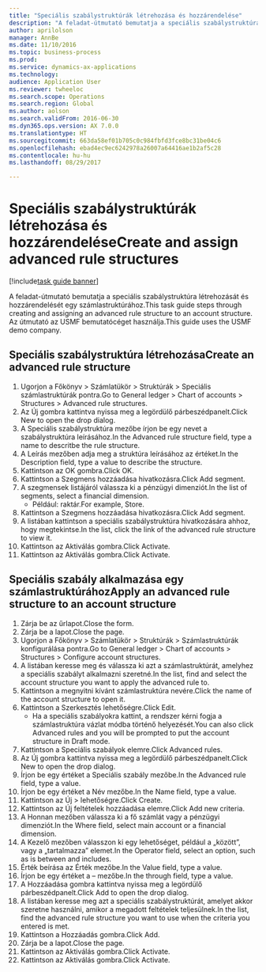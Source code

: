 ```yaml
--- 
title: "Speciális szabálystruktúrák létrehozása és hozzárendelése"
description: "A feladat-útmutató bemutatja a speciális szabálystruktúra létrehozását és hozzárendelését egy számlastruktúrához."
author: aprilolson
manager: AnnBe
ms.date: 11/10/2016
ms.topic: business-process
ms.prod: 
ms.service: dynamics-ax-applications
ms.technology: 
audience: Application User
ms.reviewer: twheeloc
ms.search.scope: Operations
ms.search.region: Global
ms.author: aolson
ms.search.validFrom: 2016-06-30
ms.dyn365.ops.version: AX 7.0.0
ms.translationtype: HT
ms.sourcegitcommit: 663da58ef01b705c0c984fbfd3fce8bc31be04c6
ms.openlocfilehash: ebad4ec9ec6242978a26007a64416ae1b2af5c28
ms.contentlocale: hu-hu
ms.lasthandoff: 08/29/2017

---
```

# <a name="create-and-assign-advanced-rule-structures"></a><span data-ttu-id="a8d6c-103">Speciális szabálystruktúrák létrehozása és hozzárendelése</span><span class="sxs-lookup"><span data-stu-id="a8d6c-103">Create and assign advanced rule structures</span></span>

[!include[task guide banner](../../includes/task-guide-banner.md)]

<span data-ttu-id="a8d6c-104">A feladat-útmutató bemutatja a speciális szabálystruktúra létrehozását és hozzárendelését egy számlastruktúrához.</span><span class="sxs-lookup"><span data-stu-id="a8d6c-104">This task guide steps through creating and assigning an advanced rule structure to an account structure.</span></span> <span data-ttu-id="a8d6c-105">Az útmutató az USMF bemutatócéget használja.</span><span class="sxs-lookup"><span data-stu-id="a8d6c-105">This guide uses the USMF demo company.</span></span>


## <a name="create-an-advanced-rule-structure"></a><span data-ttu-id="a8d6c-106">Speciális szabálystruktúra létrehozása</span><span class="sxs-lookup"><span data-stu-id="a8d6c-106">Create an advanced rule structure</span></span>
1. <span data-ttu-id="a8d6c-107">Ugorjon a Főkönyv > Számlatükör > Struktúrák > Speciális számlastruktúrák pontra.</span><span class="sxs-lookup"><span data-stu-id="a8d6c-107">Go to General ledger > Chart of accounts > Structures > Advanced rule structures.</span></span>
2. <span data-ttu-id="a8d6c-108">Az Új gombra kattintva nyissa meg a legördülő párbeszédpanelt.</span><span class="sxs-lookup"><span data-stu-id="a8d6c-108">Click New to open the drop dialog.</span></span>
3. <span data-ttu-id="a8d6c-109">A Speciális szabálystruktúra mezőbe írjon be egy nevet a szabálystruktúra leírásához.</span><span class="sxs-lookup"><span data-stu-id="a8d6c-109">In the Advanced rule structure field, type a name to descritbe the rule structure.</span></span>
4. <span data-ttu-id="a8d6c-110">A Leírás mezőben adja meg a struktúra leírásához az értéket.</span><span class="sxs-lookup"><span data-stu-id="a8d6c-110">In the Description field, type a value to describe the structure.</span></span>
5. <span data-ttu-id="a8d6c-111">Kattintson az OK gombra.</span><span class="sxs-lookup"><span data-stu-id="a8d6c-111">Click OK.</span></span>
6. <span data-ttu-id="a8d6c-112">Kattintson a Szegmens hozzáadása hivatkozásra.</span><span class="sxs-lookup"><span data-stu-id="a8d6c-112">Click Add segment.</span></span>
7. <span data-ttu-id="a8d6c-113">A szegmensek listájáról válassza ki a pénzügyi dimenziót.</span><span class="sxs-lookup"><span data-stu-id="a8d6c-113">In the list of segments, select a financial dimension.</span></span>
    * <span data-ttu-id="a8d6c-114">Például: raktár.</span><span class="sxs-lookup"><span data-stu-id="a8d6c-114">For example, Store.</span></span>  
8. <span data-ttu-id="a8d6c-115">Kattintson a Szegmens hozzáadása hivatkozásra.</span><span class="sxs-lookup"><span data-stu-id="a8d6c-115">Click Add segment.</span></span>
9. <span data-ttu-id="a8d6c-116">A listában kattintson a speciális szabálystruktúra hivatkozására ahhoz, hogy megtekintse.</span><span class="sxs-lookup"><span data-stu-id="a8d6c-116">In the list, click the link of the advanced rule structure to view it.</span></span>
10. <span data-ttu-id="a8d6c-117">Kattintson az Aktiválás gombra.</span><span class="sxs-lookup"><span data-stu-id="a8d6c-117">Click Activate.</span></span>
11. <span data-ttu-id="a8d6c-118">Kattintson az Aktiválás gombra.</span><span class="sxs-lookup"><span data-stu-id="a8d6c-118">Click Activate.</span></span>

## <a name="apply-an-advanced-rule-structure-to-an-account-structure"></a><span data-ttu-id="a8d6c-119">Speciális szabály alkalmazása egy számlastruktúrához</span><span class="sxs-lookup"><span data-stu-id="a8d6c-119">Apply an advanced rule structure to an account structure</span></span>
1. <span data-ttu-id="a8d6c-120">Zárja be az űrlapot.</span><span class="sxs-lookup"><span data-stu-id="a8d6c-120">Close the form.</span></span>
2. <span data-ttu-id="a8d6c-121">Zárja be a lapot.</span><span class="sxs-lookup"><span data-stu-id="a8d6c-121">Close the page.</span></span>
3. <span data-ttu-id="a8d6c-122">Ugorjon a Főkönyv > Számlatükör > Struktúrák > Számlastruktúrák konfigurálása pontra.</span><span class="sxs-lookup"><span data-stu-id="a8d6c-122">Go to General ledger > Chart of accounts > Structures > Configure account structures.</span></span>
4. <span data-ttu-id="a8d6c-123">A listában keresse meg és válassza ki azt a számlastruktúrát, amelyhez a speciális szabályt alkalmazni szeretné.</span><span class="sxs-lookup"><span data-stu-id="a8d6c-123">In the list, find and select the account structure you want to apply the advanced rule to.</span></span>
5. <span data-ttu-id="a8d6c-124">Kattintson a megnyitni kívánt számlastruktúra nevére.</span><span class="sxs-lookup"><span data-stu-id="a8d6c-124">Click the name of the account structure to open it.</span></span>
6. <span data-ttu-id="a8d6c-125">Kattintson a Szerkesztés lehetőségre.</span><span class="sxs-lookup"><span data-stu-id="a8d6c-125">Click Edit.</span></span>
    * <span data-ttu-id="a8d6c-126">Ha a speciális szabályokra kattint, a rendszer kérni fogja a számlastruktúra vázlat módba történő helyezését.</span><span class="sxs-lookup"><span data-stu-id="a8d6c-126">You can also click Advanced rules and you will be prompted to put the account structure in Draft mode.</span></span>  
7. <span data-ttu-id="a8d6c-127">Kattintson a Speciális szabályok elemre.</span><span class="sxs-lookup"><span data-stu-id="a8d6c-127">Click Advanced rules.</span></span>
8. <span data-ttu-id="a8d6c-128">Az Új gombra kattintva nyissa meg a legördülő párbeszédpanelt.</span><span class="sxs-lookup"><span data-stu-id="a8d6c-128">Click New to open the drop dialog.</span></span>
9. <span data-ttu-id="a8d6c-129">Írjon be egy értéket a Speciális szabály mezőbe.</span><span class="sxs-lookup"><span data-stu-id="a8d6c-129">In the Advanced rule field, type a value.</span></span>
10. <span data-ttu-id="a8d6c-130">Írjon be egy értéket a Név mezőbe.</span><span class="sxs-lookup"><span data-stu-id="a8d6c-130">In the Name field, type a value.</span></span>
11. <span data-ttu-id="a8d6c-131">Kattintson az Új > lehetőségre.</span><span class="sxs-lookup"><span data-stu-id="a8d6c-131">Click Create.</span></span>
12. <span data-ttu-id="a8d6c-132">Kattintson az Új feltételek hozzáadása elemre.</span><span class="sxs-lookup"><span data-stu-id="a8d6c-132">Click Add new criteria.</span></span>
13. <span data-ttu-id="a8d6c-133">A Honnan mezőben válassza ki a fő számlát vagy a pénzügyi dimenziót.</span><span class="sxs-lookup"><span data-stu-id="a8d6c-133">In the Where field, select main account or a financial dimension.</span></span>
14. <span data-ttu-id="a8d6c-134">A Kezelő mezőben válasszon ki egy lehetőséget, például a „között”, vagy a „tartalmazza” elemet.</span><span class="sxs-lookup"><span data-stu-id="a8d6c-134">In the Operator field, select an option, such as is between and includes.</span></span>
15. <span data-ttu-id="a8d6c-135">Érték beírása az Érték mezőbe.</span><span class="sxs-lookup"><span data-stu-id="a8d6c-135">In the Value field, type a value.</span></span>
16. <span data-ttu-id="a8d6c-136">Írjon be egy értéket a – mezőbe.</span><span class="sxs-lookup"><span data-stu-id="a8d6c-136">In the through field, type a value.</span></span>
17. <span data-ttu-id="a8d6c-137">A Hozzáadása gombra kattintva nyissa meg a legördülő párbeszédpanelt.</span><span class="sxs-lookup"><span data-stu-id="a8d6c-137">Click Add to open the drop dialog.</span></span>
18. <span data-ttu-id="a8d6c-138">A listában keresse meg azt a speciális szabálystruktúrát, amelyet akkor szeretne használni, amikor a megadott feltételek teljesülnek.</span><span class="sxs-lookup"><span data-stu-id="a8d6c-138">In the list, find the advanced rule structure you want to use when the criteria you entered is met.</span></span>
19. <span data-ttu-id="a8d6c-139">Kattintson a Hozzáadás gombra.</span><span class="sxs-lookup"><span data-stu-id="a8d6c-139">Click Add.</span></span>
20. <span data-ttu-id="a8d6c-140">Zárja be a lapot.</span><span class="sxs-lookup"><span data-stu-id="a8d6c-140">Close the page.</span></span>
21. <span data-ttu-id="a8d6c-141">Kattintson az Aktiválás gombra.</span><span class="sxs-lookup"><span data-stu-id="a8d6c-141">Click Activate.</span></span>
22. <span data-ttu-id="a8d6c-142">Kattintson az Aktiválás gombra.</span><span class="sxs-lookup"><span data-stu-id="a8d6c-142">Click Activate.</span></span>


